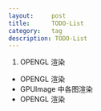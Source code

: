 ```yaml
---
layout:     post
title:      TODO-List
category:   tag
description: TODO-List
---
```

1. OPENGL 渲染





 


* OPENGL 渲染
* GPUImage 中各图渲染
* OPENGL 渲染 
